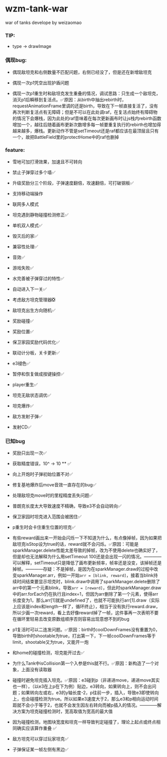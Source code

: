 # wzm-tank-war
war of tanks develope by weizaomao

### TIP:

- type -> drawImage

### 偶现bug:

- 偶现敌坦克和右侧数量不匹配问题，右侧已经没了，但是还在新增敌坦克

- 偶现一次p1凭空出现护盾问题

- 偶现一次p1重生时和敌坦克发生重叠的情况，调试思路：只生成一个敌坦克，消灭p1后瞬移到复活点。✅原因：从birth中抽出rebirth时，requestAnimationFrame里调的还是birth，导致在下一帧直接复活了，没有再次判断复活点有无障碍；但是不可以在此处调raf，在复活点始终有障碍物的情况下会爆栈，因为此处的raf意味着在每次更新画布时让js栈内rebirth函数增加一个，越往后随着画布更新次数增多每一帧要重复执行的rebirth也增加得越来越多，爆栈。更新动作不管是setTimeout还是raf都应该在最顶层且只有一个，故把BattleField里的protectHome中的raf也删掉

### feature: 

- 雪地可加打滑效果，加速且不可转向

- 禁止子弹穿过多个墙✅

- 升级奖励分三个阶段，子弹速度翻倍，攻速翻倍，可打破钢板✅

- 支持移动端操作

- 联网多人模式

- 坦克遇到静物碰撞检测修正✅

- 单机双人模式✅

- 毁灭后的家✅

- 兼容性处理✅

- 音效✅

- 游戏失败✅

- 水完善被子弹穿过的特性✅

- 自动进入下一关✅

- 考虑敌方坦克管理器❎

- 敌坦克出生方向随机✅

- 奖励碰撞✅

- 奖励位置✅

- 保卫家园奖励代码优化✅

- 联动计分板，关卡更新✅

- e3褪色✅

- 暂停和恢复做成按键操控✅

- player重生✅

- 坦克无敌状态调优✅

- 坦克爆炸✅

- 敌方发射子弹✅

- 发射CD✅

### 已知bug

- 奖励只出现一次✅

- 获取精度错误，10^ -> 10 ** ✅

- 向上开炮时子弹初始位置不对✅

- 修复基地爆炸后move音效一直存在的bug✅

- 处理敌坦克move时的里程精度丢失问题✅

- 普朗克长度太大导致速度不精确，导致e3不会自动转向✅

- 保卫家园时坦克进入范围会被困住✅

- p重生时会卡住重生位置的坦克✅

- 有些reward画出来一开始会闪烁一下不知道为什么，有点像掉帧，因为如果把敌坦克isStop设为true的话，reward就不会闪烁。✅原因：可能是sparkManager.delete性能太差导致的掉帧，改为不使用delete也确实好了，但是却也无法解释为什么用setTimeout 100还是会出现一闪的情况。————可以解释，setTimeout只是降低了画布更新频率，帧率还是没变，该掉帧还是掉帧。————存疑：不是掉帧，是因为在sparkManager.draw的过程中改变sparkManager.arr，例如一开始```arr = [blink, reward]```，接着当blink持续时间结束要显示坦克时，blink.draw中调用了sparkManager.delete删除了arr中的第一个元素blink，导致```arr = [reward]```，但此时sparkManager.draw中的arr.forEach仍在执行且index=1，但因为arr删除了第一个元素，使得arr长度变为1，那么arr[1]就是undefined了，也就不可能执行arr[1].draw（实际上应该是index和length一样了，循环终止），相当于没有执行reward.draw，所以少画一次reward，看上去好像reward掉了一帧，这件事再一次表明不要在循环里轻易去改变原数组顺序否则容易出现意想不到的bug

- p1复活时可以二连发问题。✅原因：birth时coolDownFrames没有重置为0，导致birth时shootable为true，打出第一下，下一帧coolDownFrames等于limit，shootable又为true，又能开一炮

- 和home的碰撞检测，坦克能开过去✅

- 为什么Tank中isCollision第一个入参是this就不行。✅原因：新构造了一个对象，上面没有读取器

- 碰撞时避免坦克插入坦克。✅原因：e3碰到p（非递进move，递进move其实也一样），（以e3在上p在下为例）贴边，e3转向，如果转向上，则不会出问题；如果转向左或右，e3的y轴长度-2，p往前一步，插入，导致e3即使转向上，也会碰撞检测为true。所以如果e3速度大于2，那么e3和p相向运动时间距就不会小于等于2，也就不会发生因左右转向而被p插入的情况。————解决方案为坦克碰撞检测时，宽高取值为宽高的最大值

- 因为碰撞检测，地图块宽度和坦克一样导致判定碰撞了，理论上起点或终点相同确实应该算作重叠 ✅

- 敌方坦克可以穿过玩家坦克✅

- 子弹保证某一帧左侧有黑边✅


